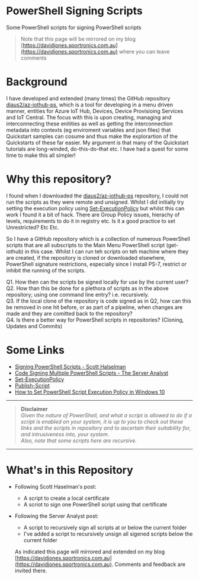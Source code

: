 # PowerShell Signing Scripts
Some PowerShell scripts for signing PowerShell scripts

> Note that this page will be mirrored on my blog [https://davidjones.sportronics.com.au](https://davidjones.sportronics.com.au) where you can leave comments

# Background
I have developed and extended (many times) the GitHub repository [djaus2/az-iothub-ps](https://github.com/az-iothub-ps), 
which is a tool for developing in a menu driven manner, entities for Azure IoT Hub, Devices, Device Provisioing Services and IoT Central. 
The focus with this is upon creating, managing and interconnecting these enitities as well as getting the interconnection metadata into 
contexts (eg enviroment variables and json files) that Quickstart samples can cosume and thus make the explorartion of the Quickstarts
of these far easier. My argument is that many of the Quickstart tutorials are long-winded, do-this-do-that etc. 
I have had a quest for some time to make this all simpler!

# Why this repository?
I found when I downloaded the [djaus2/az-iothub-ps](https://github.com/az-iothub-ps) repository, I could not run the scripts as they were 
remote and unsigned. Whilst I did initially try setting the execution policy using
[Set-ExecutionPolicy](https://docs.microsoft.com/en-us/powershell/module/microsoft.powershell.security/set-executionpolicy?view=powershell-7)
 but whilst this can work I found it a bit of hack. There are Group Policy issues, hierachy of levels, requirements to do it in registry etc. 
 Is it a good practice to set Unrestricted? Etc Etc.
 
 So I have a GitHub repository which is a collection of numerous PowerShell scripts that are all subscripts to 
 the Main Menu PowerShell script (get-iothub) in this case. Whilst I can run teh scripts on teh machine where they are created, 
 if the repository is cloned or downloaded elsewhere, PowerShell signature restrictions, especially since I install PS-7, restrict or inhibit 
 the running of the scripts.
 
 Q1. How then can the scripts be signed locally for use by the current user?  
 Q2. How than this be done for a plethora of scripts as in the above repository; using one command line entry? i.e. recursively.  
 Q3. If the local clone of the repository is code signed as in Q2, how can this be removed in one hit before, or as part of a pipeline, 
 when changes are made and they are comitted back to the repository?  
 Q4. Is there a better way for PowerShell scripts in repositories? (Cloning, Updates and Commits)  
 
 # Some Links
 - [Signing PowerShell Scripts - Scott Halselman](https://www.hanselman.com/blog/SigningPowerShellScripts.aspx)
 - [Code Signing Multiple PowerShell Scripts - The Server Analyst](https://serveranalyst.wordpress.com/2011/11/12/code-signing-multiple-powershell-scripts/)
- [Set-ExecutionPolicy](https://docs.microsoft.com/en-us/powershell/module/microsoft.powershell.security/set-executionpolicy?view=powershell-7)
- [Publish-Script](https://docs.microsoft.com/en-us/powershell/module/PowershellGet/Publish-Script?view=powershell-5.1)
- [How to Set PowerShell Script Execution Policy in Windows 10](https://www.tenforums.com/tutorials/54585-change-powershell-script-execution-policy-windows-10-a.html)

<hr>

> <b>Disclaimer</b>  
<i>Given the nature of PowerShell, and what a script is allowed to do if a script is enabled on your system, it is up to you to check out these links and the scripts in repository and to ascertain their suitability for, and intrusiveness into, your system.  
 Also, note that some scripts here are recursive.</i>

<hr>

# What's in this Repository
- Following Scott Haselman's post:
  - A script to create a local certificate
  - A scriot to sign one PowerShell script using that certificate
- Following the Server Analyst post:
  - A script to recursively sign all scripts at or below the current folder 
  - I've added a script to recursively unsign all sigened scripts below the current folder
  
  As indicated this page will mirrored and extended on my blog [https://davidjones.sportronics.com.au](https://davidjones.sportronics.com.au). Comments and feedback are invited there.


